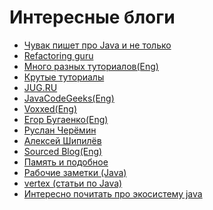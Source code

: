 # Интересные блоги

- <a href="http://ggenikus.github.io/">Чувак пишет про Java и не только</a>
- <a href="https://refactoring.guru/ru">Refactoring guru</a>
- <a href="http://www.mkyong.com/">Много разных туториалов(Eng)</a>
- <a href="http://websystique.com/">Крутые туториалы</a>
- <a href="http://jug.ru/">JUG.RU</a>
- <a href="https://www.javacodegeeks.com/">JavaCodeGeeks(Eng)</a>
- <a href="https://www.voxxed.com">Voxxed(Eng)</a>
- <a href="http://www.yegor256.com/">Егор Бугаенко(Eng)</a>
- <a href="http://dev.cheremin.info/">Руслан Черёмин</a>
- <a href="https://shipilev.net/">Алексей Шипилёв</a>
- <a href="https://blog.sourced-bvba.be">Sourced Blog(Eng)</a>
- <a href="http://www.niceandeasy.me/">Память и подобное</a>
- <a href="http://dev.cheremin.info/">Рабочие заметки (Java)</a>
- <a href="https://vertex-academy.com/tutorials/ru/">vertex (статьи по Java)</a>
- <a href="https://alexkosarev.name/">Интересно почитать про экосистему java</a>
